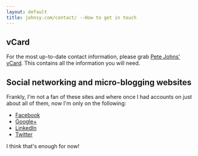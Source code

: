```yaml
---
layout: default
title: johnsy.com/contact/ --How to get in touch
---
```


## vCard

For the most up-to-date contact information, please grab [Pete Johns'
vCard](paj.vcf). This contains all the information you will need.

## Social networking and micro-blogging websites

Frankly, I'm not a fan of these sites and where once I had accounts on just about all of them, now I'm only on the following:


 - [Facebook](http://facebook.com/johnsyweb)
 - [Google+](https://profiles.google.com/johnsyweb)
 - [LinkedIn](http://linkedin.com/in/johnsyweb)
 - [Twitter](http://twitter.com/johnsyweb)

I think that's enough for now!

